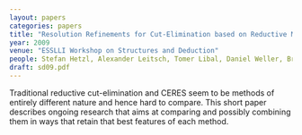 ```yaml
---
layout: papers
categories: papers
title: "Resolution Refinements for Cut-Elimination based on Reductive Methods"
year: 2009
venue: "ESSLLI Workshop on Structures and Deduction"
people: Stefan Hetzl, Alexander Leitsch, Tomer Libal, Daniel Weller, Bruno Woltzenlogel Paleo
draft: sd09.pdf
---
```

Traditional reductive cut-elimination and CERES seem to be
methods of entirely different nature and hence hard to compare. This short
paper describes ongoing research that aims at comparing and possibly
combining them in ways that retain that best features of each method.
